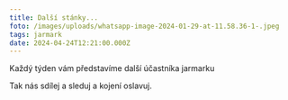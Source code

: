 ```yaml
---
title: Další stánky...
foto: /images/uploads/whatsapp-image-2024-01-29-at-11.58.36-1-.jpeg
tags: jarmark
date: 2024-04-24T12:21:00.000Z
---
```

Každý týden vám představíme další účastníka jarmarku 

Tak nás sdílej a sleduj a kojení oslavuj.
